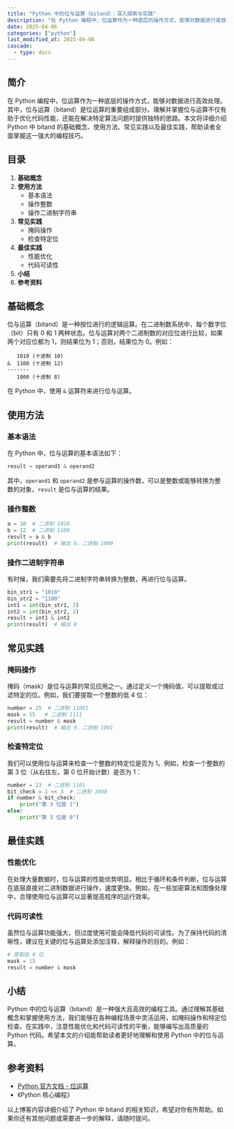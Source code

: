 ```yaml
---
title: "Python 中的位与运算（bitand）：深入探索与实践"
description: "在 Python 编程中，位运算作为一种底层的操作方式，能够对数据进行高效处理。其中，位与运算（bitand）是位运算的重要组成部分。理解并掌握位与运算不仅有助于优化代码性能，还能在解决特定算法问题时提供独特的思路。本文将详细介绍 Python 中 bitand 的基础概念、使用方法、常见实践以及最佳实践，帮助读者全面掌握这一强大的编程技巧。"
date: 2025-04-06
categories: ["python"]
last_modified_at: 2025-04-06
cascade:
  - type: docs
---
```



## 简介
在 Python 编程中，位运算作为一种底层的操作方式，能够对数据进行高效处理。其中，位与运算（bitand）是位运算的重要组成部分。理解并掌握位与运算不仅有助于优化代码性能，还能在解决特定算法问题时提供独特的思路。本文将详细介绍 Python 中 bitand 的基础概念、使用方法、常见实践以及最佳实践，帮助读者全面掌握这一强大的编程技巧。

<!-- more -->
## 目录
1. **基础概念**
2. **使用方法**
    - 基本语法
    - 操作整数
    - 操作二进制字符串
3. **常见实践**
    - 掩码操作
    - 检查特定位
4. **最佳实践**
    - 性能优化
    - 代码可读性
5. **小结**
6. **参考资料**

## 基础概念
位与运算（bitand）是一种按位进行的逻辑运算。在二进制数系统中，每个数字位（bit）只有 0 和 1 两种状态。位与运算对两个二进制数的对应位进行比较，如果两个对应位都为 1，则结果位为 1；否则，结果位为 0。例如：
```
   1010 (十进制 10)
&  1100 (十进制 12)
-------
   1000 (十进制 8)
```
在 Python 中，使用 `&` 运算符来进行位与运算。

## 使用方法
### 基本语法
在 Python 中，位与运算的基本语法如下：
```python
result = operand1 & operand2
```
其中，`operand1` 和 `operand2` 是参与运算的操作数，可以是整数或能够转换为整数的对象，`result` 是位与运算的结果。

### 操作整数
```python
a = 10  # 二进制 1010
b = 12  # 二进制 1100
result = a & b
print(result)  # 输出 8，二进制 1000
```
### 操作二进制字符串
有时候，我们需要先将二进制字符串转换为整数，再进行位与运算。
```python
bin_str1 = "1010"
bin_str2 = "1100"
int1 = int(bin_str1, 2)
int2 = int(bin_str2, 2)
result = int1 & int2
print(result)  # 输出 8
```

## 常见实践
### 掩码操作
掩码（mask）是位与运算的常见应用之一。通过定义一个掩码值，可以提取或过滤特定的位。例如，我们要提取一个整数的低 4 位：
```python
number = 25  # 二进制 11001
mask = 15   # 二进制 1111
result = number & mask
print(result)  # 输出 9，二进制 1001
```
### 检查特定位
我们可以使用位与运算来检查一个整数的特定位是否为 1。例如，检查一个整数的第 3 位（从右往左，第 0 位开始计数）是否为 1：
```python
number = 13  # 二进制 1101
bit_check = 1 << 3  # 二进制 1000
if number & bit_check:
    print("第 3 位是 1")
else:
    print("第 3 位是 0")
```

## 最佳实践
### 性能优化
在处理大量数据时，位与运算的性能优势明显。相比于循环和条件判断，位与运算在底层直接对二进制数据进行操作，速度更快。例如，在一些加密算法和图像处理中，合理使用位与运算可以显著提高程序的运行效率。

### 代码可读性
虽然位与运算功能强大，但过度使用可能会降低代码的可读性。为了保持代码的清晰性，建议在关键的位与运算处添加注释，解释操作的目的。例如：
```python
# 提取低 4 位
mask = 15
result = number & mask  
```

## 小结
Python 中的位与运算（bitand）是一种强大且高效的编程工具。通过理解其基础概念和掌握使用方法，我们能够在各种编程场景中灵活运用，如掩码操作和特定位检查。在实践中，注意性能优化和代码可读性的平衡，能够编写出高质量的 Python 代码。希望本文的介绍能帮助读者更好地理解和使用 Python 中的位与运算。

## 参考资料
- [Python 官方文档 - 位运算](https://docs.python.org/3/reference/expressions.html#binary-bitwise-operations)
- 《Python 核心编程》

以上博客内容详细介绍了 Python 中 bitand 的相关知识，希望对你有所帮助。如果你还有其他问题或需要进一步的解释，请随时提问。  